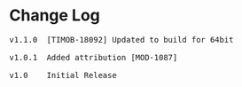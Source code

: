 # Change Log
<pre>
v1.1.0  [TIMOB-18092] Updated to build for 64bit

v1.0.1  Added attribution [MOD-1087]
	
v1.0    Initial Release
